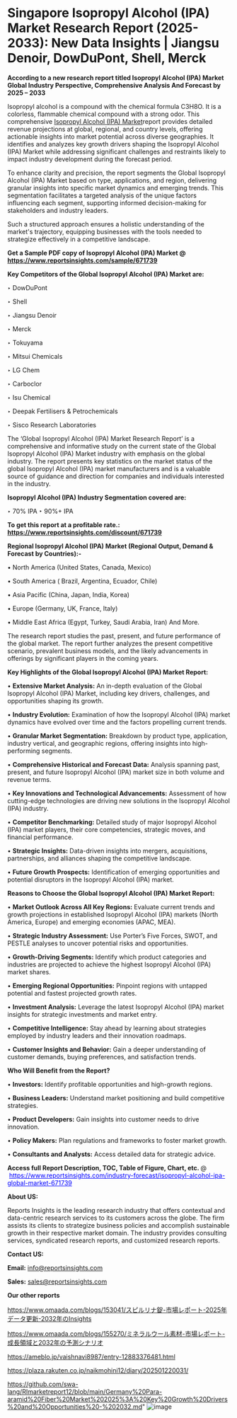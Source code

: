 # Singapore Isopropyl Alcohol (IPA) Market Research Report (2025-2033): New Data Insights | Jiangsu Denoir, DowDuPont, Shell, Merck

<strong>According to a new research report titled Isopropyl Alcohol (IPA) Market Global Industry Perspective, Comprehensive Analysis And Forecast by 2025 – 2033</strong>

Isopropyl alcohol is a compound with the chemical formula C3H8O. It is a colorless, flammable chemical compound with a strong odor. This comprehensive <a href=https://www.reportsinsights.com/sample/671739>Isopropyl Alcohol (IPA) Market</a>report provides detailed revenue projections at global, regional, and country levels, offering actionable insights into market potential across diverse geographies. It identifies and analyzes key growth drivers shaping the Isopropyl Alcohol (IPA) Market while addressing significant challenges and restraints likely to impact industry development during the forecast period.

To enhance clarity and precision, the report segments the Global Isopropyl Alcohol (IPA) Market based on type, applications, and region, delivering granular insights into specific market dynamics and emerging trends. This segmentation facilitates a targeted analysis of the unique factors influencing each segment, supporting informed decision-making for stakeholders and industry leaders.

Such a structured approach ensures a holistic understanding of the market's trajectory, equipping businesses with the tools needed to strategize effectively in a competitive landscape.

<strong>Get a Sample PDF copy of Isopropyl Alcohol (IPA) Market </strong><strong>@<a href=https://www.reportsinsights.com/sample/671739 style=color:#0000ff;> https://www.reportsinsights.com/sample/671739</a></strong></font>

<strong>Key Competitors of the Global Isopropyl Alcohol (IPA) Market are:</strong>

‣ DowDuPont

‣ Shell

‣ Jiangsu Denoir

‣ Merck

‣ Tokuyama

‣ Mitsui Chemicals

‣ LG Chem

‣ Carboclor

‣ Isu Chemical

‣ Deepak Fertilisers & Petrochemicals

‣ Sisco Research Laboratories

The ‘Global Isopropyl Alcohol (IPA) Market Research Report’ is a comprehensive and informative study on the current state of the Global Isopropyl Alcohol (IPA) Market industry with emphasis on the global industry. The report presents key statistics on the market status of the global Isopropyl Alcohol (IPA) market manufacturers and is a valuable source of guidance and direction for companies and individuals interested in the industry.

<strong>Isopropyl Alcohol (IPA) Industry Segmentation covered are:</strong>

‣ 70% IPA
‣ 90%+ IPA

<strong>To get this report at a profitable rate.: <a href=https://www.reportsinsights.com/discount/671739 style=color:#0000ff;>https://www.reportsinsights.com/discount/671739</a></strong></font>

<strong>Regional Isopropyl Alcohol (IPA) Market (Regional Output, Demand &amp; Forecast by Countries):-</strong>

• North America (United States, Canada, Mexico)

• South America ( Brazil, Argentina, Ecuador, Chile)

• Asia Pacific (China, Japan, India, Korea)

• Europe (Germany, UK, France, Italy)

• Middle East Africa (Egypt, Turkey, Saudi Arabia, Iran) And More.

The research report studies the past, present, and future performance of the global market. The report further analyzes the present competitive scenario, prevalent business models, and the likely advancements in offerings by significant players in the coming years.

<strong>Key Highlights of the Global Isopropyl Alcohol (IPA) Market Report:</strong>

• <strong>Extensive Market Analysis:</strong> An in-depth evaluation of the Global Isopropyl Alcohol (IPA) Market, including key drivers, challenges, and opportunities shaping its growth.

• <strong>Industry Evolution:</strong> Examination of how the Isopropyl Alcohol (IPA) market dynamics have evolved over time and the factors propelling current trends.

• <strong>Granular Market Segmentation:</strong> Breakdown by product type, application, industry vertical, and geographic regions, offering insights into high-performing segments.

• <strong>Comprehensive Historical and Forecast Data:</strong> Analysis spanning past, present, and future Isopropyl Alcohol (IPA) market size in both volume and revenue terms.

• <strong>Key Innovations and Technological Advancements:</strong> Assessment of how cutting-edge technologies are driving new solutions in the Isopropyl Alcohol (IPA) industry.

• <strong>Competitor Benchmarking:</strong> Detailed study of major Isopropyl Alcohol (IPA) market players, their core competencies, strategic moves, and financial performance.

• <strong>Strategic Insights:</strong> Data-driven insights into mergers, acquisitions, partnerships, and alliances shaping the competitive landscape.

• <strong>Future Growth Prospects:</strong> Identification of emerging opportunities and potential disruptors in the Isopropyl Alcohol (IPA) market.

<strong>Reasons to Choose the Global Isopropyl Alcohol (IPA) Market Report:</strong>

• <strong>Market Outlook Across All Key Regions:</strong> Evaluate current trends and growth projections in established Isopropyl Alcohol (IPA) markets (North America, Europe) and emerging economies (APAC, MEA).

• <strong>Strategic Industry Assessment:</strong> Use Porter’s Five Forces, SWOT, and PESTLE analyses to uncover potential risks and opportunities.

• <strong>Growth-Driving Segments:</strong> Identify which product categories and industries are projected to achieve the highest Isopropyl Alcohol (IPA) market shares.

• <strong>Emerging Regional Opportunities:</strong> Pinpoint regions with untapped potential and fastest projected growth rates.

• <strong>Investment Analysis:</strong> Leverage the latest Isopropyl Alcohol (IPA) market insights for strategic investments and market entry.

• <strong>Competitive Intelligence:</strong> Stay ahead by learning about strategies employed by industry leaders and their innovation roadmaps.

• <strong>Customer Insights and Behavior:</strong> Gain a deeper understanding of customer demands, buying preferences, and satisfaction trends.

<strong>Who Will Benefit from the Report?</strong>

• <strong>Investors:</strong> Identify profitable opportunities and high-growth regions.

• <strong>Business Leaders:</strong> Understand market positioning and build competitive strategies.

• <strong>Product Developers:</strong> Gain insights into customer needs to drive innovation.

• <strong>Policy Makers:</strong> Plan regulations and frameworks to foster market growth.

• <strong>Consultants and Analysts:</strong> Access detailed data for strategic advice.
</ul>
<strong>Access full Report Description, TOC, Table of Figure, Chart, etc. </strong>@  <a href=https://www.reportsinsights.com/industry-forecast/isopropyl-alcohol-ipa-global-market-671739 style=color:#0000ff;>https://www.reportsinsights.com/industry-forecast/isopropyl-alcohol-ipa-global-market-671739</a></font>

<strong><strong>About US</strong>:</strong>

Reports Insights is the leading research industry that offers contextual and data-centric research services to its customers across the globe. The firm assists its clients to strategize business policies and accomplish sustainable growth in their respective market domain. The industry provides consulting services, syndicated research reports, and customized research reports.

<strong>Contact US:</strong>

<p class=""""><b>Email:</b> <a href=mailto:info@reportsinsights.com>info@reportsinsights.com</a></p>
<p class=""""><b>Sales:</b> <a href=mailto:sales@reportsinsights.com>sales@reportsinsights.com</a></p>

<strong>Our other reports</strong>

<a href=https://www.omaada.com/blogs/153041/スピルリナ錠-市場レポート-2025年データ更新-2032年のInsights>https://www.omaada.com/blogs/153041/スピルリナ錠-市場レポート-2025年データ更新-2032年のInsights</a>

<a href=https://www.omaada.com/blogs/155270/ミネラルウール素材-市場レポート-成長領域と2032年の予測シナリオ>https://www.omaada.com/blogs/155270/ミネラルウール素材-市場レポート-成長領域と2032年の予測シナリオ</a>

<a href=https://ameblo.jp/vaishnavi8987/entry-12883376481.html>https://ameblo.jp/vaishnavi8987/entry-12883376481.html</a>

<a href=https://plaza.rakuten.co.jp/naikmohini12/diary/202501220031/>https://plaza.rakuten.co.jp/naikmohini12/diary/202501220031/</a>

<a href=https://github.com/swa-lang/RImarketreport12/blob/main/Germany%20Para-aramid%20Fiber%20Market%202025%3A%20Key%20Growth%20Drivers%20and%20Opportunities%20-%202032.md>https://github.com/swa-lang/RImarketreport12/blob/main/Germany%20Para-aramid%20Fiber%20Market%202025%3A%20Key%20Growth%20Drivers%20and%20Opportunities%20-%202032.md</a>"
![image](https://github.com/user-attachments/assets/5ee80df8-0d1d-4c40-bcb6-b2dcbd68ba5a)
